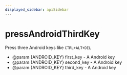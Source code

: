```yaml
---
displayed_sidebar: apiSidebar
---
```

# pressAndroidThirdKey

Press three Android keys like `CTRL+ALT+DEL`

   * @param {ANDROID_KEY} first_key - A Android key
   * @param {ANDROID_KEY} second_key - A Android key
   * @param {ANDROID_KEY} third_key - A Android key

